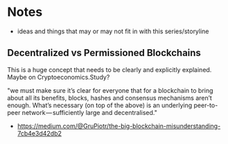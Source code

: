 # Notes
- ideas and things that may or may not fit in with this series/storyline

## Decentralized vs Permissioned Blockchains

This is a huge concept that needs to be clearly and explicitly explained. Maybe on Cryptoeconomics.Study?

"we must make sure it’s clear for everyone that for a blockchain to bring about all its benefits, blocks, hashes and consensus mechanisms aren’t enough. What’s necessary (on top of the above) is an underlying peer-to-peer network — sufficiently large and decentralised."
- https://medium.com/@GruPiotr/the-big-blockchain-misunderstanding-7cb4e3d42db2
